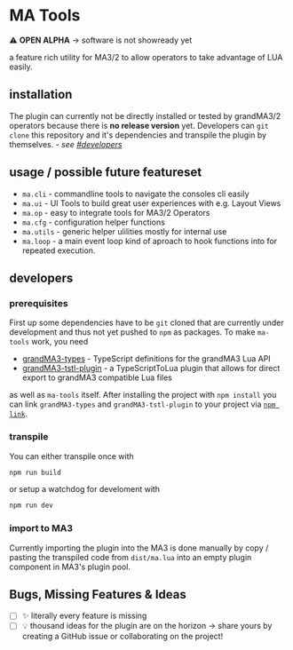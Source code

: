 # MA Tools

:warning: **OPEN ALPHA** &rarr; software is not showready yet

a feature rich utility for MA3/2 to allow operators to take advantage of LUA easily.

## installation

The plugin can currently not be directly installed or tested by grandMA3/2 operators because there is **no release version** yet. Developers can `git clone` this repository and it's dependencies and transpile the plugin by themselves. - _see [#developers](#developers)_

## usage / possible future featureset

- `ma.cli` - commandline tools to navigate the consoles cli easily
- `ma.ui` - UI Tools to build great user experiences with e.g. Layout Views
- `ma.op` - easy to integrate tools for MA3/2 Operators
- `ma.cfg` - configuration helper functions
- `ma.utils` - generic helper ulilities mostly for internal use
- `ma.loop` - a main event loop kind of aproach to hook functions into for repeated execution.

## developers

### prerequisites

First up some dependencies have to be `git` cloned that are currently under development and thus not yet pushed to `npm` as packages. To make `ma-tools` work, you need

- [grandMA3-types](https://github.com/LightYourWay/grandMA3-types) - TypeScript definitions for the grandMA3 Lua API
- [grandMA3-tstl-plugin](https://github.com/LightYourWay/grandMA3-tstl-plugin) - a TypeScriptToLua plugin that allows for direct export to grandMA3 compatible Lua files

as well as `ma-tools` itself. After installing the project with `npm install` you can link `grandMA3-types` and `grandMA3-tstl-plugin` to your project via [`npm link`](https://docs.npmjs.com/cli/v6/commands/npm-link).

### transpile

You can either transpile once with

```sh
npm run build
```

or setup a watchdog for develoment with

```sh
npm run dev
```

### import to MA3

Currently importing the plugin into the MA3 is done manually by copy / pasting the transpiled code from `dist/ma.lua` into an empty plugin component in MA3's plugin pool.

## Bugs, Missing Features & Ideas

- [ ] :sparkles: literally every feature is missing
- [ ] :bulb: thousand ideas for the plugin are on the horizon &rarr; share yours by creating a GitHub issue or collaborating on the project!
  <!-- - [ ] :bug: **BUG DESCRIPTION** &rarr; SOLUTION -->
  <!-- - [ ] :sparkles: MISSING FEATURE -->
  <!-- - [ ] :bulb: IDEA -->
